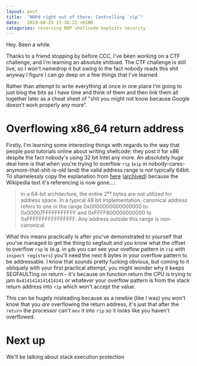 ```yaml
---
layout: post
title:  "NOPd right out of there: Controlling `rip`"
date:   2019-08-25 15:36:22 +0100
categories: reversing NOP shellcode exploits security
---
```


Hey. Been a while.

Thanks to a friend stopping by before CCC, I've been working on a CTF challenge, and I'm learning an absolute shitload. The CTF challenge is still live, so I won't namedrop it but owing to the fact nobody reads this shit anyway I figure I can go deep on a few things that I've learned. 

Rather than attempt to write everything at once in one place I'm going to just blog the bits as I have time and think of them and then link them all together later as a cheat sheet of "shit you might not know because Google doesn't work properly any more".

# Overflowing x86_64 return address
Firstly, I'm learning some interesting things with regards to the way that people post tutorials online about writing shellcode: they post it for x86 despite the fact nobody's using 32 bit Intel any more. An absolutely *huge* deal here is that when you're trying to overflow `rip` (`eip` in nobody-cares-anymore-that-shit-is-old land) the valid address range is *not* typically 64bit. To shamelessly copy the explanation from [here][64bit explanation] ([archived][archived 64bit explanation]) because the Wikipedia text it's referencing is now gone...:

> In a 64-bit architecture, the entire 2⁶⁴ bytes are not utilized for
> address space. In a typical 48 bit implementation, canonical address
> refers to one in the range 0x0000000000000000 to 0x00007FFFFFFFFFFF
> and 0xFFFF800000000000 to 0xFFFFFFFFFFFFFFFF. Any address outside this
> range is non-canonical.

What this means practically is after you've demonstrated to yourself that you've managed to get the thing to segfault and you know what the offset to overflow `rsp` is (e.g. in `gdb` you can see your oveflow pattern in `rsp` with `inspect registers`) you'll need the next 8 bytes in your overflow pattern to be addressable. I know that sounds pretty fucking obvious, but coming to it obliquely with your first practical attempt, you might wonder why it keeps SEGFAULTing on return - it's because on function return the CPU is trying to jam `0x4141414141414141` or whatever your overflow pattern is from the stack return address into `rip` which won't accept the value. 

This can be hugely misleading because as a newbie (like I was) you won't know that you *are* overflowing the return address, it's just that after the `return` the processor can't `mov` it into `rip` so it looks like you haven't overflowed.

# Next up
We'll be talking about stack execution protection

[64bit explanation]:https://medium.com/@buff3r/basic-buffer-overflow-on-64-bit-architecture-3fb74bab3558
[archived 64bit explanation]:https://web.archive.org/save/https://medium.com/@buff3r/basic-buffer-overflow-on-64-bit-architecture-3fb74bab3558

